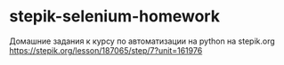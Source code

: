 # stepik-selenium-homework
Домашние задания к курсу по автоматизации на python на stepik.org
https://stepik.org/lesson/187065/step/7?unit=161976

